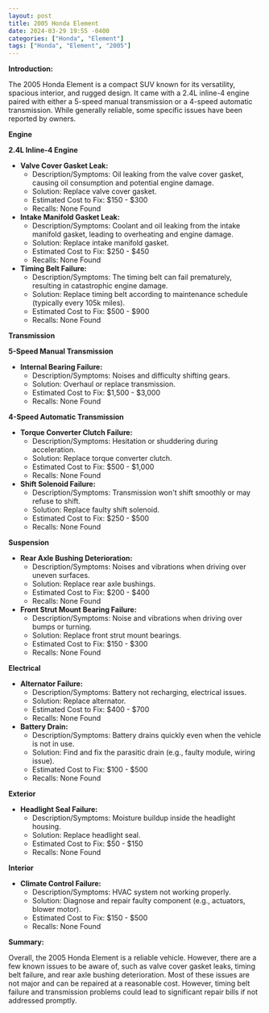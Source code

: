 ```yaml
---
layout: post
title: 2005 Honda Element
date: 2024-03-29 19:55 -0400
categories: ["Honda", "Element"]
tags: ["Honda", "Element", "2005"]
---
```

**Introduction:**

The 2005 Honda Element is a compact SUV known for its versatility, spacious interior, and rugged design. It came with a 2.4L inline-4 engine paired with either a 5-speed manual transmission or a 4-speed automatic transmission. While generally reliable, some specific issues have been reported by owners.

**Engine**

**2.4L Inline-4 Engine**

* **Valve Cover Gasket Leak:**
    * Description/Symptoms: Oil leaking from the valve cover gasket, causing oil consumption and potential engine damage.
    * Solution: Replace valve cover gasket.
    * Estimated Cost to Fix: $150 - $300
    * Recalls: None Found
* **Intake Manifold Gasket Leak:**
    * Description/Symptoms: Coolant and oil leaking from the intake manifold gasket, leading to overheating and engine damage.
    * Solution: Replace intake manifold gasket.
    * Estimated Cost to Fix: $250 - $450
    * Recalls: None Found
* **Timing Belt Failure:**
    * Description/Symptoms: The timing belt can fail prematurely, resulting in catastrophic engine damage.
    * Solution: Replace timing belt according to maintenance schedule (typically every 105k miles).
    * Estimated Cost to Fix: $500 - $900
    * Recalls: None Found

**Transmission**

**5-Speed Manual Transmission**

* **Internal Bearing Failure:**
    * Description/Symptoms: Noises and difficulty shifting gears.
    * Solution: Overhaul or replace transmission.
    * Estimated Cost to Fix: $1,500 - $3,000
    * Recalls: None Found

**4-Speed Automatic Transmission**

* **Torque Converter Clutch Failure:**
    * Description/Symptoms: Hesitation or shuddering during acceleration.
    * Solution: Replace torque converter clutch.
    * Estimated Cost to Fix: $500 - $1,000
    * Recalls: None Found
* **Shift Solenoid Failure:**
    * Description/Symptoms: Transmission won't shift smoothly or may refuse to shift.
    * Solution: Replace faulty shift solenoid.
    * Estimated Cost to Fix: $250 - $500
    * Recalls: None Found

**Suspension**

* **Rear Axle Bushing Deterioration:**
    * Description/Symptoms: Noises and vibrations when driving over uneven surfaces.
    * Solution: Replace rear axle bushings.
    * Estimated Cost to Fix: $200 - $400
    * Recalls: None Found
* **Front Strut Mount Bearing Failure:**
    * Description/Symptoms: Noise and vibrations when driving over bumps or turning.
    * Solution: Replace front strut mount bearings.
    * Estimated Cost to Fix: $150 - $300
    * Recalls: None Found

**Electrical**

* **Alternator Failure:**
    * Description/Symptoms: Battery not recharging, electrical issues.
    * Solution: Replace alternator.
    * Estimated Cost to Fix: $400 - $700
    * Recalls: None Found
* **Battery Drain:**
    * Description/Symptoms: Battery drains quickly even when the vehicle is not in use.
    * Solution: Find and fix the parasitic drain (e.g., faulty module, wiring issue).
    * Estimated Cost to Fix: $100 - $500
    * Recalls: None Found

**Exterior**

* **Headlight Seal Failure:**
    * Description/Symptoms: Moisture buildup inside the headlight housing.
    * Solution: Replace headlight seal.
    * Estimated Cost to Fix: $50 - $150
    * Recalls: None Found

**Interior**

* **Climate Control Failure:**
    * Description/Symptoms: HVAC system not working properly.
    * Solution: Diagnose and repair faulty component (e.g., actuators, blower motor).
    * Estimated Cost to Fix: $150 - $500
    * Recalls: None Found

**Summary:**

Overall, the 2005 Honda Element is a reliable vehicle. However, there are a few known issues to be aware of, such as valve cover gasket leaks, timing belt failure, and rear axle bushing deterioration. Most of these issues are not major and can be repaired at a reasonable cost. However, timing belt failure and transmission problems could lead to significant repair bills if not addressed promptly.
